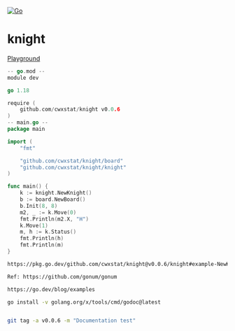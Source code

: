 [![Go](https://github.com/cwxstat/knight/actions/workflows/go.yml/badge.svg)](https://github.com/cwxstat/knight/actions/workflows/go.yml)
# knight

[Playground](https://go.dev/play/p/f2WMqyLfw8W)
```go
-- go.mod --
module dev

go 1.18

require (
	github.com/cwxstat/knight v0.0.6
)
-- main.go --
package main

import (
	"fmt"

	"github.com/cwxstat/knight/board"
	"github.com/cwxstat/knight/knight"
)

func main() {
	k := knight.NewKnight()
	b := board.NewBoard()
	b.Init(8, 8)
	m2, _ := k.Move(0)
	fmt.Println(m2.X, "H")
	k.Move(1)
	m, h := k.Status()
	fmt.Println(h)
	fmt.Println(m)
}


```


```bash
https://pkg.go.dev/github.com/cwxstat/knight@v0.0.6/knight#example-NewKnight

Ref: https://github.com/gonum/gonum

https://go.dev/blog/examples

go install -v golang.org/x/tools/cmd/godoc@latest


git tag -a v0.0.6 -m "Documentation test"


```
